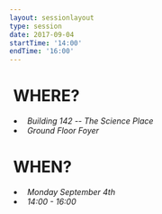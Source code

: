 ```yaml
---
layout: sessionlayout
type: session
date: 2017-09-04
startTime: '14:00'
endTime: '16:00'
---
```


&nbsp;WHERE?
============
- &nbsp;&nbsp;*Building 142 -- The Science Place*
- &nbsp;&nbsp;*Ground Floor Foyer*

&nbsp;WHEN?
===========

- &nbsp;&nbsp;*Monday September 4th* 
- &nbsp;&nbsp;*14:00 - 16:00*
